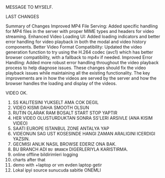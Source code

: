 MESSAGE TO MYSELF.

LAST CHANGES

Summary of Changes
Improved MP4 File Serving: Added specific handling for MP4 files in the server with proper MIME types and headers for video streaming.
Enhanced Video Loading UI: Added loading indicators and better error handling for video playback in both the modal and video history components.
Better Video Format Compatibility: Updated the video generation function to try using the H.264 codec (avc1) which has better browser compatibility, with a fallback to mp4v if needed.
Improved Error Handling: Added more robust error handling throughout the video playback process to help diagnose issues.
These changes should fix the video playback issues while maintaining all the existing functionality. The key improvements are in how the videos are served by the server and how the browser handles the loading and display of the videos.

VIDEO OK. 

1. SS KALITESINI YUKSELT AMA COK DEGIL
2. VIDEO KISMI DAHA SMOOTH OLSUN
3. RUTIN OLARAK RAM BOSALT START STOP YAPTIR
4. HER VIDEO OLUSTURDUKTAN SONRA SS'LERI ARSIVLE (ANA KISIM VIDEO)
5. SAATI EUROPE ISTANBUL ZONE ANTALYA YAP
6. VIDEONUN SAG UST KOSESINDE HANGI ZAMAN ARALIGINI ICERDIGI YAZSIN.
7. GECMISI ANLIK NASIL BROWSE EDERIZ ONA BAK.
8. BU BRANCH ADI `BU BRANCH` DIGERLERIYLA KARISTIRMA.
9. online offline bildirimleri logging
10. charts after that
11. demo with +laptop or vm evden laptop getir
12. Lokal ipyi source sunucuda sabitle ONEMLI